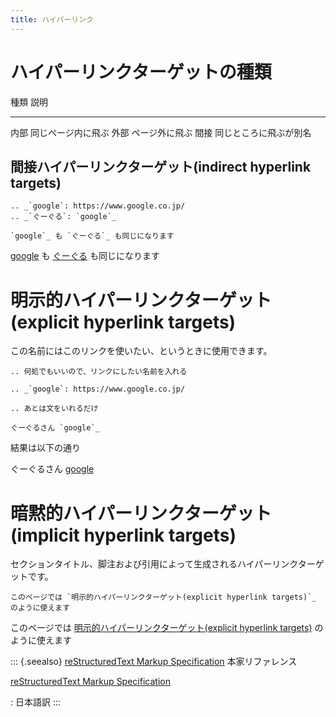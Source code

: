 ```yaml
---
title: ハイパーリンク
---
```


# ハイパーリンクターゲットの種類

種類 説明

---

内部 同じページ内に飛ぶ
外部 ページ外に飛ぶ
間接 同じところに飛ぶが別名

## 間接ハイパーリンクターゲット(indirect hyperlink targets)

```{.restructuredtext}
.. _`google`: https://www.google.co.jp/
.. _`ぐーぐる`: `google`_

`google`_ も `ぐーぐる`_ も同じになります
```

[google](https://www.google.co.jp/) も
[ぐーぐる](https://www.google.co.jp/) も同じになります

# 明示的ハイパーリンクターゲット(explicit hyperlink targets)

この名前にはこのリンクを使いたい、というときに使用できます。

```{.restructuredtext}
.. 何処でもいいので、リンクにしたい名前を入れる

.. _`google`: https://www.google.co.jp/

.. あとは文をいれるだけ

ぐーぐるさん `google`_
```

結果は以下の通り

ぐーぐるさん [google](https://www.google.co.jp/)

# 暗黙的ハイパーリンクターゲット(implicit hyperlink targets)

セクションタイトル、脚注および引用によって生成されるハイパーリンクターゲットです。

```{.restructuredtext}
このページでは `明示的ハイパーリンクターゲット(explicit hyperlink targets)`_ のように使えます
```

このページでは [明示的ハイパーリンクターゲット(explicit hyperlink
targets)](#明示的ハイパーリンクターゲットexplicit-hyperlink-targets)
のように使えます

::: {.seealso}
[reStructuredText Markup
Specification](http://docutils.sourceforge.net/docs/ref/rst/restructuredtext.html#hyperlink-targets)
本家リファレンス

[reStructuredText Markup Specification](http://docutils.sphinx-users.jp/docutils/docs/ref/rst/restructuredtext.html#hyperlink-targets)

: 日本語訳
:::

